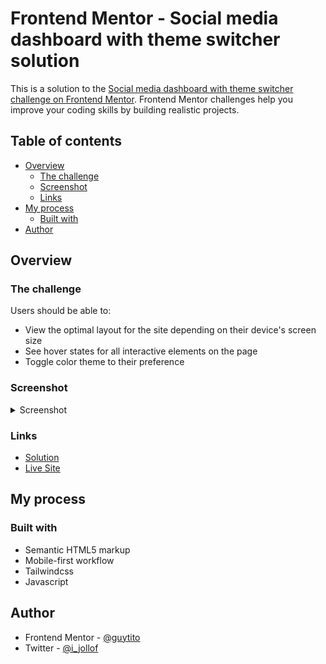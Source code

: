# Frontend Mentor - Social media dashboard with theme switcher solution

This is a solution to the [Social media dashboard with theme switcher challenge on Frontend Mentor](https://www.frontendmentor.io/challenges/social-media-dashboard-with-theme-switcher-6oY8ozp_H). Frontend Mentor challenges help you improve your coding skills by building realistic projects. 

## Table of contents

- [Overview](#overview)
  - [The challenge](#the-challenge)
  - [Screenshot](#screenshot)
  - [Links](#links)
- [My process](#my-process)
  - [Built with](#built-with)
- [Author](#author)



## Overview

### The challenge

Users should be able to:

- View the optimal layout for the site depending on their device's screen size
- See hover states for all interactive elements on the page
- Toggle color theme to their preference

### Screenshot

<details>
<summary>Screenshot</summary>

![Screenshot of project](./screenshot.png)

</details>

### Links

- [Solution](https://www.frontendmentor.io/solutions/responsive-dashboard-with-grid-eI7AZuRWp)
- [Live Site](https://sm-dashboard-fm.netlify.app/)

## My process

### Built with

- Semantic HTML5 markup
- Mobile-first workflow
- Tailwindcss
- Javascript


## Author

- Frontend Mentor - [@guytito](https://www.frontendmentor.io/profile/guytito)
- Twitter - [@i_jollof](https://www.twitter.com/i_jollof)